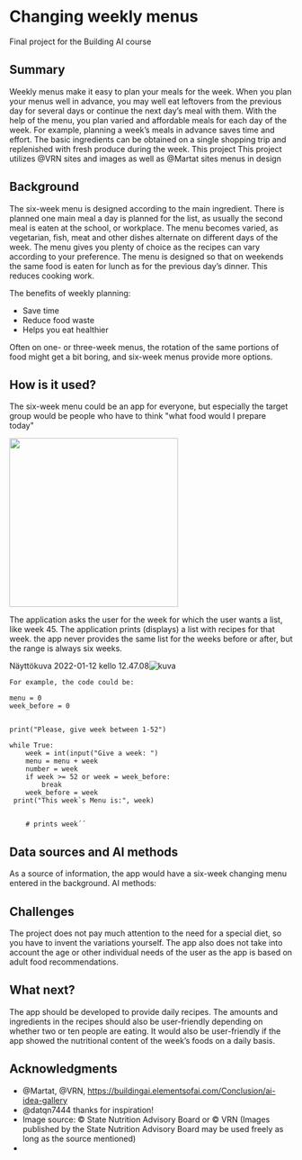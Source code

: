 <!-- This is the markdown template for the final project of the Building AI course, 
created by Reaktor Innovations and University of Helsinki. 
Copy the template, paste it to your GitHub README and edit! -->

# Changing weekly menus

Final project for the Building AI course

## Summary

Weekly menus make it easy to plan your meals for the week. When you plan your menus well in advance, you may well eat leftovers from the previous day for several days or continue the next day’s meal with them. With the help of the menu, you plan varied and affordable meals for each day of the week. For example, planning a week’s meals in advance saves time and effort. The basic ingredients can be obtained on a single shopping trip and replenished with fresh produce during the week.
This project
This project utilizes @VRN sites and images as well as @Martat sites menus in design


## Background

The six-week menu is designed according to the main ingredient. There is planned one main meal a day is planned for the  list, as usually the second meal is eaten at the school, or workplace. The menu becomes varied, as vegetarian, fish, meat and other dishes alternate on different days of the week. The menu gives you plenty of choice as the recipes can vary according to your preference. The menu is designed so that on weekends the same food is eaten for lunch as for the previous day’s dinner. This reduces cooking work.

The benefits of weekly planning:
* Save time
* Reduce food waste
* Helps you eat healthier

Often on one- or three-week menus, the rotation of the same portions of food might get a bit boring, and six-week menus provide more options.

## How is it used?

The six-week menu could be an app for everyone, but especially the target group would be people who have to think "what food would I prepare today" 

<img src="https://www.ruokavirasto.fi/globalassets/teemat/terveytta-edistava-ruokavalio/kuluttaja-ja-ammattilaismateriaali/kuva-arkisto/lautasmalli_rgb_lores-2.jpg" width="300">

The application asks the user for the week for which the user wants a list, like week 45. The application prints (displays) a list with recipes for that week. the app never provides the same list for the weeks before or after, but the range is always six weeks.

Näyttökuva 2022-01-12 kello 12.47.08![kuva](https://user-images.githubusercontent.com/97443916/149127772-7d4ea9df-baec-483c-9102-e92384ac5ef6.png)



```
For example, the code could be:

menu = 0
week_before = 0


print("Please, give week between 1-52")

while True:
    week = int(input("Give a week: ")
    menu = menu + week
    number = week
    if week >= 52 or week = week_before:
        break
    week_before = week
 print("This week`s Menu is:", week)

    
    # prints week´´
```

## Data sources and AI methods
As a source of information, the app would have a six-week changing menu entered in the background. AI methods: 

## Challenges

The project does not pay much attention to the need for a special diet, so you have to invent the variations yourself. The app also does not take into account the age or other individual needs of the user as the app is based on adult food recommendations.

## What next?
The app should be developed to provide daily recipes. The amounts and ingredients in the recipes should also be user-friendly depending on whether two or ten people are eating.
It would also be user-friendly if the app showed the nutritional content of the week’s foods on a daily basis.


## Acknowledgments

* @Martat, @VRN, https://buildingai.elementsofai.com/Conclusion/ai-idea-gallery
* @datqn7444 thanks for inspiration!
* Image source: © State Nutrition Advisory Board or © VRN (Images published by the State Nutrition Advisory Board may be used freely as long as the source
mentioned)
* 
